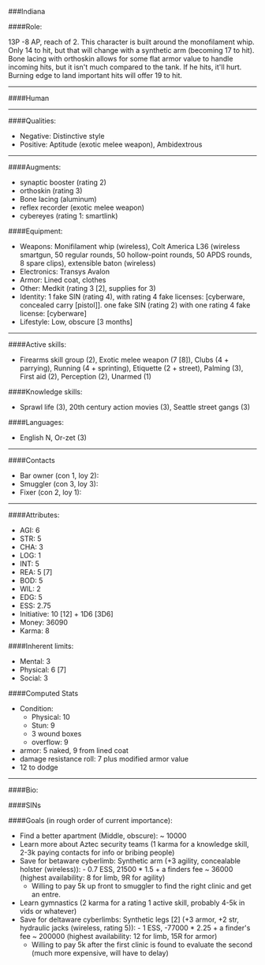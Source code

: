 ###Indiana

####Role:

13P -8 AP, reach of 2. This character is built around the monofilament whip. Only 14 to hit, but that will change with a synthetic arm (becoming 17 to hit). Bone lacing with orthoskin allows for some flat armor value to handle incoming hits, but it isn't much compared to the tank. If he hits, it'll hurt. Burning edge to land important hits will offer 19 to hit.

____
####Human

____
####Qualities:

- Negative: Distinctive style
- Positive: Aptitude (exotic melee weapon), Ambidextrous

____
####Augments:

- synaptic booster (rating 2)
- orthoskin (rating 3)
- Bone lacing (aluminum)
- reflex recorder (exotic melee weapon)
- cybereyes (rating 1: smartlink)


####Equipment:

- Weapons: Monifilament whip (wireless), Colt America L36 (wireless smartgun, 50 regular rounds, 50 hollow-point rounds, 50 APDS rounds, 8 spare clips), extensible baton (wireless)
- Electronics: Transys Avalon
- Armor: Lined coat, clothes
- Other: Medkit (rating 3 [2], supplies for 3)
- Identity: 1 fake SIN (rating 4), with rating 4 fake licenses: [cyberware, concealed carry [pistol]]. one fake SIN (rating 2) with one rating 4 fake license: [cyberware]
- Lifestyle: Low, obscure [3 months]

____
####Active skills:

- Firearms skill group (2), Exotic melee weapon (7 [8]), Clubs (4 + parrying), Running (4 + sprinting), Etiquette (2 + street), Palming (3), First aid (2), Perception (2), Unarmed (1)

####Knowledge skills:

- Sprawl life (3), 20th century action movies (3), Seattle street gangs (3)

####Languages:

- English N, Or-zet (3)

____

####Contacts

- Bar owner (con 1, loy 2): 
- Smuggler (con 3, loy 3):
- Fixer (con 2, loy 1):

____
####Attributes:

- AGI: 6
- STR: 5
- CHA: 3
- LOG: 1
- INT: 5
- REA: 5 [7]
- BOD: 5
- WIL: 2
- EDG: 5
- ESS: 2.75
- Initiative: 10 [12] + 1D6 [3D6]
- Money: 36090
- Karma: 8

####Inherent limits:

- Mental: 3
- Physical: 6 [7]
- Social: 3

####Computed Stats

- Condition:
	- Physical: 10
	- Stun: 9
	- 3 wound boxes
	- overflow: 9
- armor: 5 naked, 9 from lined coat
- damage resistance roll: 7 plus modified armor value
- 12 to dodge

____
####Bio:


####SINs

####Goals (in rough order of current importance):

- Find a better apartment (Middle, obscure): ~ 10000
- Learn more about Aztec security teams (1 karma for a knowledge skill, 2-3k paying contacts for info or bribing people)
- Save for betaware cyberlimb: Synthetic arm (+3 agility, concealable holster (wireless)): - 0.7 ESS, 21500 * 1.5 + a finders fee ~ 36000 (highest availability: 8 for limb, 9R for agility)
  - Willing to pay 5k up front to smuggler to find the right clinic and get an entre. 
- Learn gymnastics (2 karma for a rating 1 active skill, probably 4-5k in vids or whatever)
- Save for deltaware cyberlimbs: Synthetic legs \[2\] (+3 armor, +2 str, hydraulic jacks (wireless, rating 5)): - 1 ESS, -77000 * 2.25 + a finder's fee ~ 200000 (highest availability: 12 for limb, 15R for armor)
  - Willing to pay 5k after the first clinic is found to evaluate the second (much more expensive, will have to delay)

